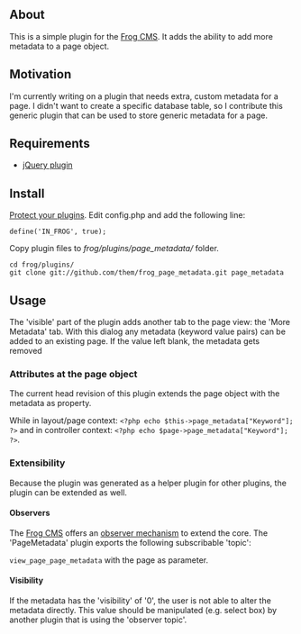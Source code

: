 About
-----

This is a simple plugin for the [Frog CMS][frog]. It adds the ability to add more metadata to a page object.

Motivation
----------

I'm currently writing on a plugin that needs extra, custom metadata for a page. I didn't want to create a specific database table, so I contribute
this generic plugin that can be used to store generic metadata for a page.

Requirements
------------

- [jQuery plugin](http://github.com/tuupola/frog_jquery/tree/master)

Install
-------

[Protect your plugins](http://forum.madebyfrog.com/topic/1233). Edit config.php and add the following line:

    define('IN_FROG', true);

Copy plugin files to _frog/plugins/page\_metadata/_ folder.

    cd frog/plugins/
    git clone git://github.com/them/frog_page_metadata.git page_metadata

Usage
-----

The 'visible' part of the plugin adds another tab to the page view: the 'More Metadata' tab.
With this dialog any metadata (keyword value pairs) can be added to an existing page.
If the value left blank, the metadata gets removed

### Attributes at the page object

The current head revision of this plugin extends the page object with the metadata as property.

While in layout/page context: `<?php echo $this->page_metadata["Keyword"]; ?>` and in controller context: `<?php echo $page->page_metadata["Keyword"]; ?>`.

### Extensibility

Because the plugin was generated as a helper plugin for other plugins, the plugin can be extended as well.

#### Observers

The [Frog CMS][frog] offers an [observer mechanism](http://www.madebyfrog.com/docs/plugins-api/the-observer-system.html) to extend the core.
The 'PageMetadata' plugin exports the following subscribable 'topic':

`view_page_page_metadata` with the page as parameter.

#### Visibility

If the metadata has the 'visibility' of '0', the user is not able to alter the metadata directly. This value should be manipulated (e.g. select box)
by another plugin that is using the 'observer topic'.

[frog]: http://www.madebyfrog.com/